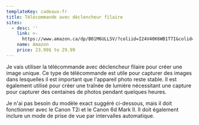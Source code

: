 ```yaml
---
templateKey: cadeaux-fr
title: Télécommande avec déclencheur filaire
sites:
  - desc: ''
    link: >-
      https://www.amazon.ca/dp/B01M6ULLSV/?coliid=I24V40K6WB1T7I&colid=2JQ92RAZIDPNX&psc=0&ref_=lv_ov_lig_dp_it
    name: Amazon
    price: 23.99$ to 29.99
---
```

Je vais utiliser la télécommande avec déclencheur filaire pour créer une image unique. Ce type de télécommande est utile pour capturer des images dans lesquelles il est important que l'appareil photo reste stable. Il est également utilisé pour créer une traînée de lumière nécessitant une capture pour capturer des centaines de photos pendant quelques heures. 

Je n'ai pas besoin du modèle exact suggéré ci-dessous, mais il doit fonctionner avec le Canon T2i et le Canon 6d Mark II. Il doit également inclure un mode de prise de vue par intervalles automatique.
